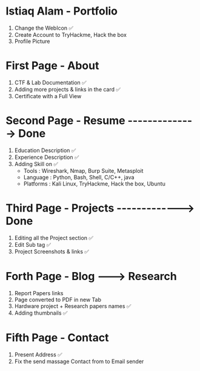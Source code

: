 # Istiaq Alam - Portfolio 
1. Change the WebIcon ✅
2. Create Account to TryHackme, Hack the box
3. Profile Picture 

# First Page - About 
1. CTF & Lab Documentation ✅
2. Adding more projects & links in the card ✅
3. Certificate with a Full View

# Second Page - Resume --------------> Done
1. Education Description ✅
2. Experience Description ✅
3. Adding Skill on ✅
	- Tools : Wireshark, Nmap, Burp Suite, Metasploit
	- Language : Python, Bash, Shell, C/C++, java
	- Platforms : Kali Linux, TryHackme, Hack the box, Ubuntu 

# Third Page - Projects -------------> Done
1. Editing all the Project section ✅
2. Edit Sub tag ✅
3. Project Screenshots & links ✅

# Forth Page - Blog ---> Research
1. Report Papers links 
2. Page converted to PDF in new Tab
3. Hardware project + Research papers names ✅
4. Adding thumbnails ✅

# Fifth Page - Contact 
1. Present Address ✅
2. Fix the send massage Contact from to Email sender 